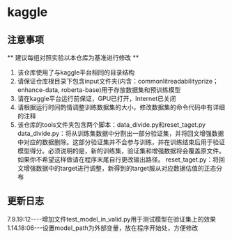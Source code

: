 # kaggle

## 注意事项

** 建议每组对照实验以本仓库为基准进行修改 **

1. 该仓库使用了与kaggle平台相同的目录结构
2. 请保证仓库根目录下包含input文件夹(内含：commonlitreadabilityprize； enhance-data, roberta-base)用于存放数据集和预训练模型
3. 请在kaggle平台运行前保证，GPU已打开，Internet已关闭
4. 请根据运行时间酌情调整训练数据集的大小，修改数据集的命令代码中有详细的注释
5. 该仓库的tools文件夹包含两个脚本：data_divide.py和reset_taget.py 
   data_divide.py：将从训练集数据中分割出一部分验证集，并将回文增强数据中对应的数据删除。这部分验证集并不会参与训练，并在训练结束后用于验证模型得分。必须说明的是，新的训练集，验证集和增强数据将会覆盖原文件。如果你不希望这样做请在程序末尾自行更改输出路径。
   reset_taget.py：将回文增强数据中的target进行调整，新得到的target服从对应数据估值的正态分布
   

## 更新日志
7.9.19:12----增加文件test_model_in_valid.py用于测试模型在验证集上的效果
1.14.18:06---设置model_path为外部变量，放在程序开始处，方便修改